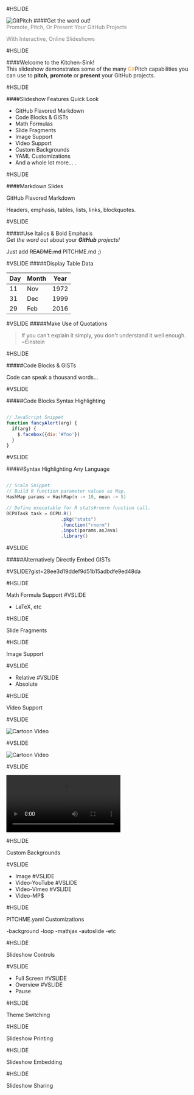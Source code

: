 #HSLIDE

![GitPitch](https://gitpitch.github.io/gitpitch/assets/banner-white-400-140.png)
####Get the word out!
<br>
<span style="color:gray">Promote, Pitch, Or Present Your GitHub Projects</span>

<span style="color:gray">With Interactive, Online Slideshows</span>

#HSLIDE

####Welcome to the Kitchen-Sink!
<br>
This slideshow demonstrates some of the many <span style="color:#e49436">Git</span>Pitch capabilities you can use to **pitch**, **promote** or **present** your GitHub projects.

#HSLIDE

####Slideshow Features Quick Look

- GitHub Flavored Markdown <!-- .element: class="fragment" data-fragment-index="1" -->
- Code Blocks & GISTs <!-- .element: class="fragment" data-fragment-index="2" -->
- Math Formulas <!-- .element: class="fragment" data-fragment-index="3" -->
- Slide Fragments <!-- .element: class="fragment" data-fragment-index="4" -->
- Image Support <!-- .element: class="fragment" data-fragment-index="5" -->
- Video Support <!-- .element: class="fragment" data-fragment-index="6" -->
- Custom Backgrounds <!-- .element: class="fragment" data-fragment-index="7" -->
- YAML Customizations <!-- .element: class="fragment" data-fragment-index="8" -->
- And a whole lot more... <!-- .element: class="fragment" data-fragment-index="9" -->.

#HSLIDE

####Markdown Slides

GitHub Flavored Markdown

Headers, emphasis, tables, lists, links, blockquotes.

#VSLIDE

#####Use Italics & Bold Emphasis
<br>
Get _the word out_ about your _**GitHub** projects!_

Just add ~~README.md~~ PITCHME.md ;)

#VSLIDE
#####Display Table Data
<br>

Day | Month | Year
----| ----- | ----
11  | Nov   | 1972
31  | Dec   | 1999
29  | Feb   | 2016

#VSLIDE
#####Make Use of Quotations

> If you can't explain it simply,
> you don't understand it well enough.
> ~Einstein

#HSLIDE

#####Code Blocks & GISTs

Code can speak a thousand words...

#VSLIDE

#####Code Blocks Syntax Highlighting
```javascript

// JavaScript Snippet
function fancyAlert(arg) {
  if(arg) {
    $.facebox({div:'#foo'})
  }
}
```
#VSLIDE

#####Syntax Highlighting Any Language
```scala

// Scala Snippet
// Build R function parameter values as Map.
HashMap params = HashMap(n -> 10, mean -> 5)

// Define executable for R stats#rnorm function call.
OCPUTask task = OCPU.R()
                    .pkg("stats")
                    .function("rnorm")
                    .input(params.asJava)
                    .library()
```

#VSLIDE

#####Alternatively Directly Embed GISTs

#VSLIDE?gist=28ee3d19ddef9d51b15adbdfe9ed48da

#HSLIDE

Math Formula Support
#VSLIDE
- LaTeX, etc

#HSLIDE

Slide Fragments

#HSLIDE

Image Support

#VSLIDE
- Relative
#VSLIDE
- Absolute

#HSLIDE

Video Support

#VSLIDE

![Cartoon Video](https://player.vimeo.com/video/111525512)

#VSLIDE

![Cartoon Video](https://www.youtube.com/embed/mkiDkkdGGAQ)

#VSLIDE

![Cartoon Video](http://clips.vorwaerts-gmbh.de/big_buck_bunny.mp4)

#HSLIDE

Custom Backgrounds

#VSLIDE
- Image
#VSLIDE
- Video-YouTube
#VSLIDE
- Video-Vimeo
#VSLIDE
- Video-MP$

#HSLIDE

PITCHME.yaml Customizations

-background
-loop
-mathjax
-autoslide
-etc


#HSLIDE

Slideshow Controls

#VSLIDE
- Full Screen
#VSLIDE
- Overview
#VSLIDE
- Pause

#HSLIDE

Theme Switching

#HSLIDE

Slideshow Printing

#HSLIDE

Slideshow Embedding

#HSLIDE

Slideshow Sharing
